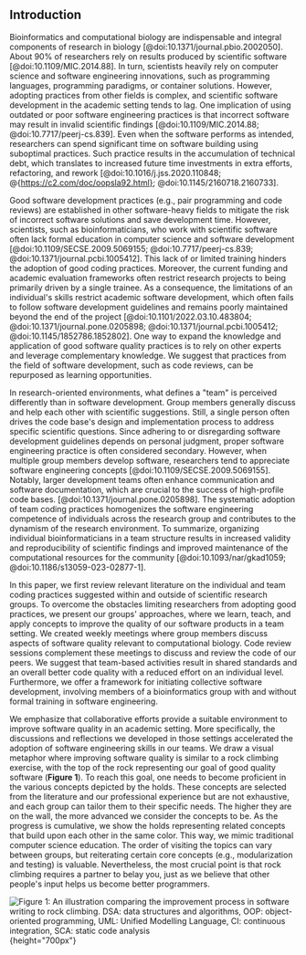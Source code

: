 ## Introduction ##

Bioinformatics and computational biology are indispensable and integral components of research in biology [@doi:10.1371/journal.pbio.2002050].
About 90% of researchers rely on results produced by scientific software [@doi:10.1109/MIC.2014.88].
In turn, scientists heavily rely on computer science and software engineering innovations, such as programming languages, programming paradigms, or container solutions.
However, adopting practices from other fields is complex, and scientific software development in the academic setting tends to lag.
One implication of using outdated or poor software engineering practices is that incorrect software may result in invalid scientific findings [@doi:10.1109/MIC.2014.88; @doi:10.7717/peerj-cs.839].
Even when the software performs as intended, researchers can spend significant time on software building using suboptimal practices.
Such practice results in the accumulation of technical debt, which translates to increased future time investments in extra efforts, refactoring, and rework [@doi:10.1016/j.jss.2020.110848; @{https://c2.com/doc/oopsla92.html}; @doi:10.1145/2160718.2160733].

Good software development practices (e.g., pair programming and code reviews) are established in other software-heavy fields to mitigate the risk of incorrect software solutions and save development time.
However, scientists, such as bioinformaticians, who work with scientific software often lack formal education in computer science and software development [@doi:10.1109/SECSE.2009.5069155; @doi:10.7717/peerj-cs.839; @doi:10.1371/journal.pcbi.1005412]. This lack of or limited training hinders the adoption of good coding practices.
Moreover, the current funding and academic evaluation frameworks often restrict research projects to being primarily driven by a single trainee.
As a consequence, the limitations of an individual's skills restrict academic software development, which often fails to follow software development guidelines and remains poorly maintained beyond the end of the project [@doi:10.1101/2022.03.10.483804; @doi:10.1371/journal.pone.0205898; @doi:10.1371/journal.pcbi.1005412; @doi:10.1145/1852786.1852802].
One way to expand the knowledge and application of good software quality practices is to rely on other experts and leverage complementary knowledge.
We suggest that practices from the field of software development, such as code reviews, can be repurposed as learning opportunities.

In research-oriented environments, what defines a "team" is perceived differently than in software development.
Group members generally discuss and help each other with scientific suggestions.
Still, a single person often drives the code base's design and implementation process to address specific scientific questions.
Since adhering to or disregarding software development guidelines depends on personal judgment, proper software engineering practice is often considered secondary.
However, when multiple group members develop software, researchers tend to appreciate software engineering concepts [@doi:10.1109/SECSE.2009.5069155].
Notably, larger development teams often enhance communication and software documentation, which are crucial to the success of high-profile code bases. [@doi:10.1371/journal.pone.0205898].
The systematic adoption of team coding practices homogenizes the software engineering competence of individuals across the research group and contributes to the dynamism of the research environment.
To summarize, organizing individual bioinformaticians in a team structure results in increased validity and reproducibility of scientific findings and improved maintenance of the computational resources for the community [@doi:10.1093/nar/gkad1059; @doi:10.1186/s13059-023-02877-1].

In this paper, we first review relevant literature on the individual and team coding practices suggested within and outside of scientific research groups.
To overcome the obstacles limiting researchers from adopting good practices, we present our groups' approaches, where we learn, teach, and apply concepts to improve the quality of our software products in a team setting. <!-- Note 1: "This paper reviews" sounds weird to me, as if the paper is actively doing something. Note 2: "our groups' approaches" it may be unclear at this point that we are 2 groups. I am fine keeping it as is, but it could be a bit confusing for readers who don't know (although it is explained further down). -->
We created weekly meetings where group members discuss aspects of software quality relevant to computational biology.
Code review sessions complement these meetings to discuss and review the code of our peers.
We suggest that team-based activities result in shared standards and an overall better code quality with a reduced effort on an individual level.
Furthermore, we offer a framework for initiating collective software development, involving members of a bioinformatics group with and without formal training in software engineering.

We emphasize that collaborative efforts provide a suitable environment to improve software quality in an academic setting.
More specifically, the discussions and reflections we developed in those settings accelerated the adoption of software engineering skills in our teams.
We draw a visual metaphor where improving software quality is similar to a rock climbing exercise, with the top of the rock representing our goal of good quality software (**Figure 1**).
To reach this goal, one needs to become proficient in the various concepts depicted by the holds.
These concepts are selected from the literature and our professional experience but are not exhaustive, and each group can tailor them to their specific needs.
The higher they are on the wall, the more advanced we consider the concepts to be.
As the progress is cumulative, we show the holds representing related concepts that build upon each other in the same color.
This way, we mimic traditional computer science education.
The order of visiting the topics can vary between groups, but reiterating certain core concepts (e.g., modularization and testing) is valuable.
Nevertheless, the most crucial point is that rock climbing requires a partner to belay you, just as we believe that other people's input helps us become better programmers.

![***Figure 1:*** **An illustration comparing the improvement process in software writing to rock climbing.**
DSA: data structures and algorithms, OOP: object-oriented programming, UML: Unified Modelling Language, CI: continuous integration, SCA: static code analysis](content/images/wall_climbing.png "Wall climbing"){height="700px"}
